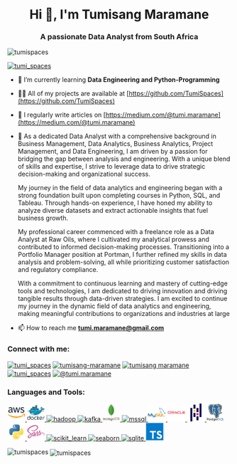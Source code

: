 <h1 align="center">Hi 👋, I'm Tumisang Maramane</h1>
<h3 align="center">A passionate Data Analyst from South Africa</h3>
<p align="left"> <img src="https://komarev.com/ghpvc/?username=tumispaces&label=Profile%20views&color=0e75b6&style=flat" alt="tumispaces" /> </p>

<p align="left"> <a href="https://twitter.com/tumi_spaces" target="blank"><img src="https://img.shields.io/twitter/follow/tumi_spaces?logo=twitter&style=for-the-badge" alt="tumi_spaces" /></a> </p>

- 🌱 I’m currently learning **Data Engineering and Python-Programming**

- 👨‍💻 All of my projects are available at [https://github.com/TumiSpaces](https://github.com/TumiSpaces)

- 📝 I regularly write articles on [https://medium.com/@tumi.maramane](https://medium.com/@tumi.maramane)

- 💬 As a dedicated Data Analyst with a comprehensive background in Business Management, Data Analytics, Business Analytics, Project Management, and Data Engineering, I am driven by a 
     passion for bridging the gap between analysis and engineering. With a unique blend of skills and expertise, I strive to leverage data to drive strategic decision-making and 
     organizational success.

     My journey in the field of data analytics and engineering began with a strong foundation built upon completing courses in Python, SQL, and Tableau. Through hands-on experience, I 
     have honed my ability to analyze diverse datasets and extract actionable insights that fuel business growth.

     My professional career commenced with a freelance role as a Data Analyst at Raw Oils, where I cultivated my analytical prowess and contributed to informed decision-making 
     processes. Transitioning into a Portfolio Manager position at Portman, I further refined my skills in data analysis and problem-solving, all while prioritizing customer 
     satisfaction and regulatory compliance.

     With a commitment to continuous learning and mastery of cutting-edge tools and technologies, I am dedicated to driving innovation and driving tangible results through data-driven 
     strategies. I am excited to continue my journey in the dynamic field of data analytics and engineering, making meaningful contributions to organizations and industries at large

- 📫 How to reach me **tumi.maramane@gmail.com**

<h3 align="left">Connect with me:</h3>
<p align="left">
<a href="https://twitter.com/tumi_spaces" target="blank"><img align="center" src="https://raw.githubusercontent.com/rahuldkjain/github-profile-readme-generator/master/src/images/icons/Social/twitter.svg" alt="tumi_spaces" height="30" width="40" /></a>
<a href="https://linkedin.com/in/tumisang-maramane" target="blank"><img align="center" src="https://raw.githubusercontent.com/rahuldkjain/github-profile-readme-generator/master/src/images/icons/Social/linked-in-alt.svg" alt="tumisang-maramane" height="30" width="40" /></a>
<a href="https://kaggle.com/tumisang maramane" target="blank"><img align="center" src="https://raw.githubusercontent.com/rahuldkjain/github-profile-readme-generator/master/src/images/icons/Social/kaggle.svg" alt="tumisang maramane" height="30" width="40" /></a>
<a href="https://instagram.com/tumi_spaces" target="blank"><img align="center" src="https://raw.githubusercontent.com/rahuldkjain/github-profile-readme-generator/master/src/images/icons/Social/instagram.svg" alt="tumi_spaces" height="30" width="40" /></a>
<a href="https://medium.com/@tumi.maramane" target="blank"><img align="center" src="https://raw.githubusercontent.com/rahuldkjain/github-profile-readme-generator/master/src/images/icons/Social/medium.svg" alt="@tumi.maramane" height="30" width="40" /></a>
</p>

<h3 align="left">Languages and Tools:</h3>
<p align="left"> <a href="https://aws.amazon.com" target="_blank" rel="noreferrer"> <img src="https://raw.githubusercontent.com/devicons/devicon/master/icons/amazonwebservices/amazonwebservices-original-wordmark.svg" alt="aws" width="40" height="40"/> </a> <a href="https://www.docker.com/" target="_blank" rel="noreferrer"> <img src="https://raw.githubusercontent.com/devicons/devicon/master/icons/docker/docker-original-wordmark.svg" alt="docker" width="40" height="40"/> </a> <a href="https://hadoop.apache.org/" target="_blank" rel="noreferrer"> <img src="https://www.vectorlogo.zone/logos/apache_hadoop/apache_hadoop-icon.svg" alt="hadoop" width="40" height="40"/> </a> <a href="https://kafka.apache.org/" target="_blank" rel="noreferrer"> <img src="https://www.vectorlogo.zone/logos/apache_kafka/apache_kafka-icon.svg" alt="kafka" width="40" height="40"/> </a> <a href="https://www.mongodb.com/" target="_blank" rel="noreferrer"> <img src="https://raw.githubusercontent.com/devicons/devicon/master/icons/mongodb/mongodb-original-wordmark.svg" alt="mongodb" width="40" height="40"/> </a> <a href="https://www.microsoft.com/en-us/sql-server" target="_blank" rel="noreferrer"> <img src="https://www.svgrepo.com/show/303229/microsoft-sql-server-logo.svg" alt="mssql" width="40" height="40"/> </a> <a href="https://www.mysql.com/" target="_blank" rel="noreferrer"> <img src="https://raw.githubusercontent.com/devicons/devicon/master/icons/mysql/mysql-original-wordmark.svg" alt="mysql" width="40" height="40"/> </a> <a href="https://www.oracle.com/" target="_blank" rel="noreferrer"> <img src="https://raw.githubusercontent.com/devicons/devicon/master/icons/oracle/oracle-original.svg" alt="oracle" width="40" height="40"/> </a> <a href="https://pandas.pydata.org/" target="_blank" rel="noreferrer"> <img src="https://raw.githubusercontent.com/devicons/devicon/2ae2a900d2f041da66e950e4d48052658d850630/icons/pandas/pandas-original.svg" alt="pandas" width="40" height="40"/> </a> <a href="https://www.postgresql.org" target="_blank" rel="noreferrer"> <img src="https://raw.githubusercontent.com/devicons/devicon/master/icons/postgresql/postgresql-original-wordmark.svg" alt="postgresql" width="40" height="40"/> </a> <a href="https://www.python.org" target="_blank" rel="noreferrer"> <img src="https://raw.githubusercontent.com/devicons/devicon/master/icons/python/python-original.svg" alt="python" width="40" height="40"/> </a> <a href="https://sass-lang.com" target="_blank" rel="noreferrer"> <img src="https://raw.githubusercontent.com/devicons/devicon/master/icons/sass/sass-original.svg" alt="sass" width="40" height="40"/> </a> <a href="https://scikit-learn.org/" target="_blank" rel="noreferrer"> <img src="https://upload.wikimedia.org/wikipedia/commons/0/05/Scikit_learn_logo_small.svg" alt="scikit_learn" width="40" height="40"/> </a> <a href="https://seaborn.pydata.org/" target="_blank" rel="noreferrer"> <img src="https://seaborn.pydata.org/_images/logo-mark-lightbg.svg" alt="seaborn" width="40" height="40"/> </a> <a href="https://www.sqlite.org/" target="_blank" rel="noreferrer"> <img src="https://www.vectorlogo.zone/logos/sqlite/sqlite-icon.svg" alt="sqlite" width="40" height="40"/> </a> <a href="https://www.typescriptlang.org/" target="_blank" rel="noreferrer"> <img src="https://raw.githubusercontent.com/devicons/devicon/master/icons/typescript/typescript-original.svg" alt="typescript" width="40" height="40"/> </a> </p>

<p><img align="left" src="https://github-readme-stats.vercel.app/api/top-langs?username=tumispaces&show_icons=true&locale=en&layout=compact" alt="tumispaces" /></p>

<p>&nbsp;<img align="center" src="https://github-readme-stats.vercel.app/api?username=tumispaces&show_icons=true&locale=en" alt="tumispaces" /></p>
